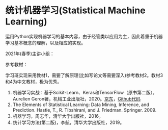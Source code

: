 # 统计机器学习(Statistical Machine Learning)

运用Python实现机器学习的基本内容，由于经管类以应用为主，因此着重于机器学习基本概念的理解，以及相应的实现。



2021年(春季)主讲小组：



参考教材：

学习班实现采用教材1，需要了解原理(比如写论文等需要深入)参考教材2。教材3和4为中文教材，极为优秀。

1. 机器学习实战：基于Scikit-Learn、Keras和TensorFlow（原书第二版），Aurelien Geron著，机械工业出版社，2020。[京东](https://item.jd.com/12732035.html)，[Github代码](https://github.com/ageron/handson-ml)
2. The Elements of Statistical Learning: Data Mining, Inference, and Prediction. Hastie, T., R. Tibshirani, and J. Friedman. Springer. 2009. 
3. 机器学习，周志华，清华大学出版社，2016。
4. 统计学习方法(第二版)，李航，清华大学出版社，2019。

